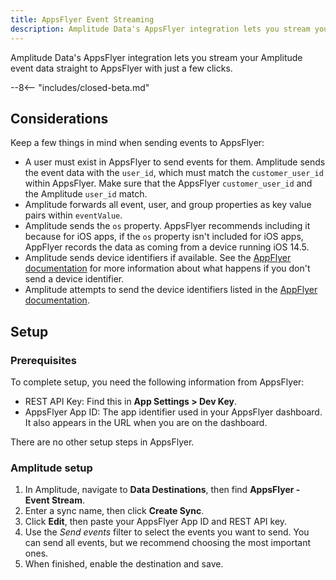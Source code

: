 ```yaml
---
title: AppsFlyer Event Streaming
description: Amplitude Data's AppsFlyer integration lets you stream your Amplitude event data straight to AppsFlyer with just a few clicks.
---
```


Amplitude Data's AppsFlyer integration lets you stream your Amplitude event data straight to AppsFlyer with just a few clicks.

--8<-- "includes/closed-beta.md"

## Considerations

Keep a few things in mind when sending events to AppsFlyer:

- A user must exist in AppsFlyer to send events for them. Amplitude sends the event data with the `user_id`, which must match the `customer_user_id` within AppsFlyer. Make sure that the AppsFlyer `customer_user_id` and the Amplitude `user_id` match.
- Amplitude forwards all event, user, and group properties as key value pairs within `eventValue`.
- Amplitude sends the `os` property. AppsFlyer recommends including it because for iOS apps, if the `os` property isn't included for iOS apps, AppFlyer records the data as coming from a device running iOS 14.5.
- Amplitude sends device identifiers if available. See the [AppFlyer documentation](https://support.appsflyer.com/hc/en-us/articles/207034486#payload-parameters) for more information about what happens if you don't send a device identifier.
- Amplitude attempts to send the device identifiers listed in the [AppFlyer documentation](https://support.appsflyer.com/hc/en-us/articles/207034486#payload-parameters).

## Setup

### Prerequisites

To complete setup, you need the following information from AppsFlyer:

- REST API Key: Find this in **App Settings > Dev Key**.
- AppsFlyer App ID: The app identifier used in your AppsFlyer dashboard. It also appears in the URL when you are on the dashboard.

There are no other setup steps in AppsFlyer. 

### Amplitude setup 

1. In Amplitude, navigate to **Data Destinations**, then find **AppsFlyer - Event Stream**.
2. Enter a sync name, then click **Create Sync**.
3. Click **Edit**, then paste your AppsFlyer App ID and REST API key.
4. Use the _Send events_ filter to select the events you want to send. You can send all events, but we recommend choosing the most important ones.
5. When finished, enable the destination and save.

